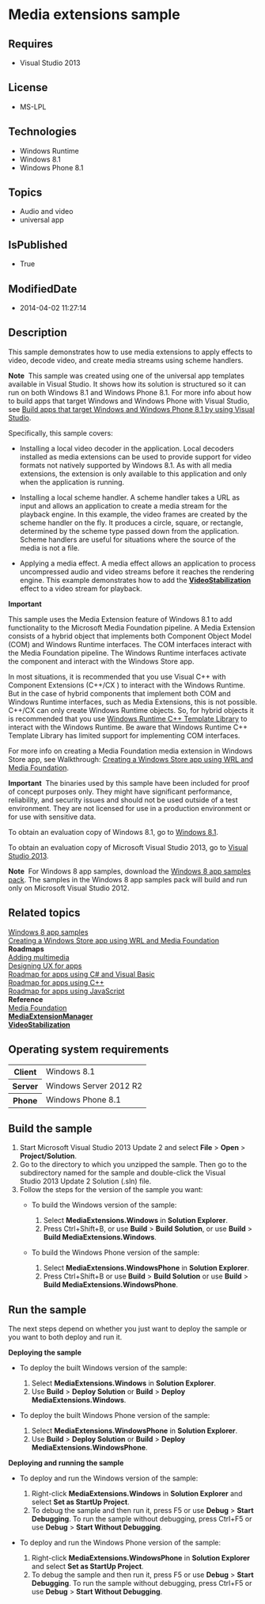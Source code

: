 # Media extensions sample
## Requires
* Visual Studio 2013
## License
* MS-LPL
## Technologies
* Windows Runtime
* Windows 8.1
* Windows Phone 8.1
## Topics
* Audio and video
* universal app
## IsPublished
* True
## ModifiedDate
* 2014-04-02 11:27:14
## Description

<div id="mainSection">
<p>This sample demonstrates how to use media extensions to apply effects to video, decode video, and create media streams using scheme handlers.
</p>
<p class="note"><b>Note</b>&nbsp;&nbsp;This sample was created using one of the universal app templates available in Visual Studio. It shows how its solution is structured so it can run on both Windows&nbsp;8.1 and Windows Phone 8.1. For more info about how to build apps
 that target Windows and Windows Phone with Visual Studio, see <a href="http://msdn.microsoft.com/library/windows/apps/dn609832">
Build apps that target Windows and Windows Phone 8.1 by using Visual Studio</a>.</p>
<p>Specifically, this sample covers: </p>
<ul>
<li>
<p>Installing a local video decoder in the application. Local decoders installed as media extensions can be used to provide support for video formats not natively supported by Windows&nbsp;8.1. As with all media extensions, the extension is only available to this
 application and only when the application is running. </p>
</li><li>
<p>Installing a local scheme handler. A scheme handler takes a URL as input and allows an application to create a media stream for the playback engine. In this example, the video frames are created by the scheme handler on the fly. It produces a circle, square,
 or rectangle, determined by the scheme type passed down from the application. Scheme handlers are useful for situations where the source of the media is not a file.</p>
</li><li>
<p>Applying a media effect. A media effect allows an application to process uncompressed audio and video streams before it reaches the rendering engine. This example demonstrates how to add the
<a href="http://msdn.microsoft.com/library/windows/apps/hh700862"><b>VideoStabilization</b></a> effect to a video stream for playback.
</p>
</li></ul>
<p></p>
<p class="note"><b>Important</b>&nbsp;&nbsp; </p>
<p class="note">This sample uses the Media Extension feature of Windows&nbsp;8.1 to add functionality to the Microsoft Media Foundation pipeline. A Media Extension consists of a hybrid object that implements both Component Object Model (COM) and Windows Runtime
 interfaces. The COM interfaces interact with the Media Foundation pipeline. The Windows Runtime interfaces activate the component and interact with the Windows Store app.</p>
<p class="note">In most situations, it is recommended that you use Visual C&#43;&#43; with Component Extensions (C&#43;&#43;/CX ) to interact with the Windows Runtime. But in the case of hybrid components that implement both COM and Windows Runtime interfaces, such as Media
 Extensions, this is not possible. C&#43;&#43;/CX can only create Windows Runtime objects. So, for hybrid objects it is recommended that you use
<a href="http://go.microsoft.com/fwlink/p/?linkid=243149">Windows Runtime C&#43;&#43; Template Library</a> to interact with the Windows Runtime. Be aware that Windows Runtime C&#43;&#43; Template Library has limited support for implementing COM interfaces.</p>
<p class="note">For more info on creating a Media Foundation media extension in Windows Store app, see Walkthrough:
<a href="http://go.microsoft.com/fwlink/p/?LinkID=309355">Creating a Windows Store app using WRL and Media Foundation</a>.</p>
<p></p>
<p class="note"><b>Important</b>&nbsp;&nbsp;The binaries used by this sample have been included for proof of concept purposes only. They might have significant performance, reliability, and security issues and should not be used outside of a test environment. They
 are not licensed for use in a production environment or for use with sensitive data.</p>
<p>To obtain an evaluation copy of Windows&nbsp;8.1, go to <a href="http://go.microsoft.com/fwlink/p/?linkid=301696">
Windows&nbsp;8.1</a>.</p>
<p>To obtain an evaluation copy of Microsoft Visual Studio&nbsp;2013, go to <a href="http://go.microsoft.com/fwlink/p/?linkid=301697">
Visual Studio&nbsp;2013</a>.</p>
<p></p>
<p class="note"><b>Note</b>&nbsp;&nbsp;For Windows&nbsp;8 app samples, download the <a href="http://go.microsoft.com/fwlink/p/?LinkId=301698">
Windows&nbsp;8 app samples pack</a>. The samples in the Windows&nbsp;8 app samples pack will build and run only on Microsoft Visual Studio&nbsp;2012.</p>
<p></p>
<h2><a id="related_topics"></a>Related topics</h2>
<dl><dt><a href="http://go.microsoft.com/fwlink/p/?LinkID=227694">Windows 8 app samples</a>
</dt><dt><a href="http://go.microsoft.com/fwlink/p/?LinkID=309355">Creating a Windows Store app using WRL and Media Foundation</a>
</dt><dt><b>Roadmaps</b> </dt><dt><a href="http://msdn.microsoft.com/library/windows/apps/hh465134">Adding multimedia</a>
</dt><dt><a href="http://msdn.microsoft.com/library/windows/apps/hh767284">Designing UX for apps</a>
</dt><dt><a href="http://msdn.microsoft.com/library/windows/apps/br229583">Roadmap for apps using C# and Visual Basic</a>
</dt><dt><a href="http://msdn.microsoft.com/library/windows/apps/hh700360">Roadmap for apps using C&#43;&#43;</a>
</dt><dt><a href="http://msdn.microsoft.com/library/windows/apps/hh465037">Roadmap for apps using JavaScript</a>
</dt><dt><b>Reference</b> </dt><dt><a href="http://msdn.microsoft.com/library/windows/apps/ms694197">Media Foundation</a>
</dt><dt><a href="http://msdn.microsoft.com/library/windows/apps/br240987"><b>MediaExtensionManager</b></a>
</dt><dt><a href="http://msdn.microsoft.com/library/windows/apps/hh700862"><b>VideoStabilization</b></a>
</dt></dl>
<h2>Operating system requirements</h2>
<table>
<tbody>
<tr>
<th>Client</th>
<td><dt>Windows&nbsp;8.1 </dt></td>
</tr>
<tr>
<th>Server</th>
<td><dt>Windows Server&nbsp;2012&nbsp;R2 </dt></td>
</tr>
<tr>
<th>Phone</th>
<td><dt>Windows Phone 8.1 </dt></td>
</tr>
</tbody>
</table>
<h2>Build the sample</h2>
<p></p>
<ol>
<li>Start Microsoft Visual Studio&nbsp;2013 Update&nbsp;2 and select <b>File</b> &gt; <b>Open</b> &gt;
<b>Project/Solution</b>. </li><li>Go to the directory to which you unzipped the sample. Then go to the subdirectory named for the sample and double-click the Visual Studio&nbsp;2013 Update&nbsp;2 Solution (.sln) file.
</li><li>Follow the steps for the version of the sample you want:
<ul>
<li>
<p>To build the Windows version of the sample:</p>
<ol>
<li>Select <b>MediaExtensions.Windows</b> in <b>Solution Explorer</b>. </li><li>Press Ctrl&#43;Shift&#43;B, or use <b>Build</b> &gt; <b>Build Solution</b>, or use <b>
Build</b> &gt; <b>Build MediaExtensions.Windows</b>. </li></ol>
</li><li>
<p>To build the Windows Phone version of the sample:</p>
<ol>
<li>Select <b>MediaExtensions.WindowsPhone</b> in <b>Solution Explorer</b>. </li><li>Press Ctrl&#43;Shift&#43;B or use <b>Build</b> &gt; <b>Build Solution</b> or use <b>Build</b> &gt;
<b>Build MediaExtensions.WindowsPhone</b>. </li></ol>
</li></ul>
</li></ol>
<p></p>
<h2>Run the sample</h2>
<p>The next steps depend on whether you just want to deploy the sample or you want to both deploy and run it.</p>
<p><b>Deploying the sample</b></p>
<ul>
<li>
<p>To deploy the built Windows version of the sample:</p>
<ol>
<li>Select <b>MediaExtensions.Windows</b> in <b>Solution Explorer</b>. </li><li>Use <b>Build</b> &gt; <b>Deploy Solution</b> or <b>Build</b> &gt; <b>Deploy MediaExtensions.Windows</b>.
</li></ol>
</li><li>
<p>To deploy the built Windows Phone version of the sample:</p>
<ol>
<li>Select <b>MediaExtensions.WindowsPhone</b> in <b>Solution Explorer</b>. </li><li>Use <b>Build</b> &gt; <b>Deploy Solution</b> or <b>Build</b> &gt; <b>Deploy MediaExtensions.WindowsPhone</b>.
</li></ol>
</li></ul>
<p><b>Deploying and running the sample</b></p>
<ul>
<li>
<p>To deploy and run the Windows version of the sample:</p>
<ol>
<li>Right-click <b>MediaExtensions.Windows</b> in <b>Solution Explorer</b> and select
<b>Set as StartUp Project</b>. </li><li>To debug the sample and then run it, press F5 or use <b>Debug</b> &gt; <b>Start Debugging</b>. To run the sample without debugging, press Ctrl&#43;F5 or use
<b>Debug</b> &gt; <b>Start Without Debugging</b>. </li></ol>
</li><li>
<p>To deploy and run the Windows Phone version of the sample:</p>
<ol>
<li>Right-click <b>MediaExtensions.WindowsPhone</b> in <b>Solution Explorer</b> and select
<b>Set as StartUp Project</b>. </li><li>To debug the sample and then run it, press F5 or use <b>Debug</b> &gt; <b>Start Debugging</b>. To run the sample without debugging, press Ctrl&#43;F5 or use
<b>Debug</b> &gt; <b>Start Without Debugging</b>. </li></ol>
</li></ul>
</div>
